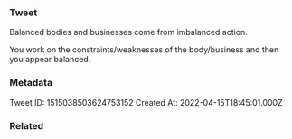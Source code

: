 ### Tweet
Balanced bodies and businesses come from imbalanced action.

You work on the constraints/weaknesses of the body/business and then you appear balanced.

### Metadata
Tweet ID: 1515038503624753152
Created At: 2022-04-15T18:45:01.000Z

### Related

